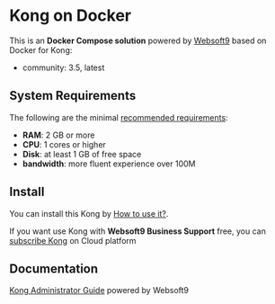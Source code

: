 # Kong on Docker  

This is an **Docker Compose solution** powered by [Websoft9](https://www.websoft9.com) based on Docker for Kong:


 - community:  3.5, latest


## System Requirements

The following are the minimal [recommended requirements](https://konghq.com/install/#kong-community):

* **RAM**: 2 GB or more
* **CPU**: 1 cores or higher
* **Disk**: at least 1 GB of free space
* **bandwidth**: more fluent experience over 100M  

## Install

You can install this Kong by [How to use it?](https://github.com/Websoft9/docker-library#how-to-use-it).   

If you want use Kong with **Websoft9 Business Support** free, you can [subscribe Kong](https://www.websoft9.com/apps) on Cloud platform

## Documentation

[Kong Administrator Guide](https://support.websoft9.com/docs/kong) powered by Websoft9